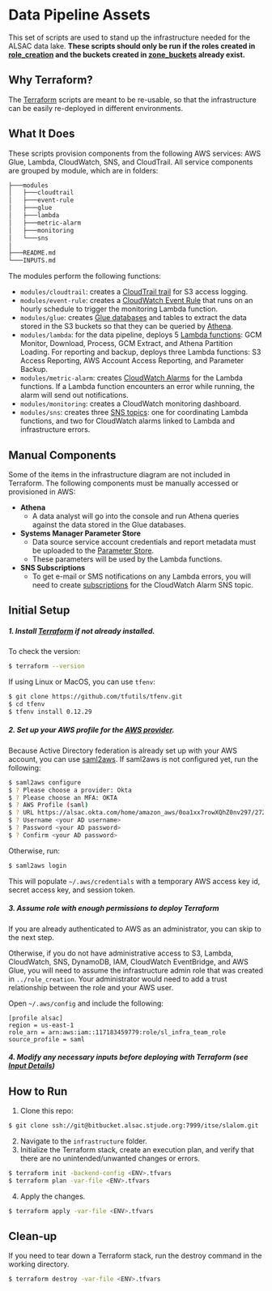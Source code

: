 # Data Pipeline Assets

This set of scripts are used to stand up the infrastructure needed for the ALSAC data lake. **These scripts should only be run if the roles created in [role_creation](../role_creation) and the buckets created in [zone_buckets](../zone_buckets) already exist.**

## Why Terraform?

The [Terraform](https://www.terraform.io/) scripts are meant to be re-usable, so that the infrastructure can be easily re-deployed in different environments.

## What It Does

These scripts provision components from the following AWS services: AWS Glue, Lambda, CloudWatch, SNS, and CloudTrail. All service components are grouped by module, which are in folders:

```bash
├───modules
│   ├───cloudtrail
│   ├───event-rule
│   ├───glue
│   ├───lambda
│   ├───metric-alarm
│   ├───monitoring
│   └───sns
│
├───README.md
└───INPUTS.md
```

The modules perform the following functions:

- `modules/cloudtrail`: creates a [CloudTrail trail](https://docs.aws.amazon.com/awscloudtrail/latest/userguide/cloudtrail-user-guide.html) for S3 access logging.
- `modules/event-rule`: creates a [CloudWatch Event Rule](https://docs.aws.amazon.com/AmazonCloudWatch/latest/events/ScheduledEvents.html) that runs on an hourly schedule to trigger the monitoring Lambda function.
- `modules/glue`: creates [Glue databases](https://docs.aws.amazon.com/glue/latest/dg/define-database.html) and tables to extract the data stored in the S3 buckets so that they can be queried by [Athena](https://aws.amazon.com/athena/).
- `modules/lambda`: for the data pipeline, deploys 5 [Lambda functions](https://docs.aws.amazon.com/lambda/latest/dg/welcome.html): GCM Monitor, Download, Process, GCM Extract, and Athena Partition Loading. For reporting and backup, deploys three Lambda functions: S3 Access Reporting, AWS Account Access Reporting, and Parameter Backup.
- `modules/metric-alarm`: creates [CloudWatch Alarms](https://docs.aws.amazon.com/AmazonCloudWatch/latest/monitoring/AlarmThatSendsEmail.html) for the Lambda functions. If a Lambda function encounters an error while running, the alarm will send out notifications.
- `modules/monitoring`: creates a CloudWatch monitoring dashboard.
- `modules/sns`: creates three [SNS topics](https://docs.aws.amazon.com/sns/latest/dg/sns-tutorial-create-topic.html): one for coordinating Lambda functions, and two for CloudWatch alarms linked to Lambda and infrastructure errors.

## Manual Components

Some of the items in the infrastructure diagram are not included in Terraform. The following components must be manually accessed or provisioned in AWS:

- **Athena**
  - A data analyst will go into the console and run Athena queries against the data stored in the Glue databases.
- **Systems Manager Parameter Store**
  - Data source service account credentials and report metadata must be uploaded to the [Parameter Store](https://docs.aws.amazon.com/systems-manager/latest/userguide/systems-manager-parameter-store.html).
  - These parameters will be used by the Lambda functions.
- **SNS Subscriptions**
  - To get e-mail or SMS notifications on any Lambda errors, you will need to create [subscriptions](https://docs.aws.amazon.com/sns/latest/dg/sns-tutorial-create-subscribe-endpoint-to-topic.html) for the CloudWatch Alarm SNS topic.

## Initial Setup

##### 1. Install [Terraform](https://www.terraform.io/downloads.html) if not already installed.

To check the version:

```bash
$ terraform --version
```

If using Linux or MacOS, you can use `tfenv`:

```bash
$ git clone https://github.com/tfutils/tfenv.git
$ cd tfenv
$ tfenv install 0.12.29
```

##### 2. Set up your AWS profile for the [AWS provider](https://www.terraform.io/docs/providers/aws/index.html).

Because Active Directory federation is already set up with your AWS account, you can use [saml2aws](https://github.com/Versent/saml2aws#install). If saml2aws is not configured yet, run the following:

```bash
$ saml2aws configure
$ ? Please choose a provider: Okta
$ ? Please choose an MFA: OKTA
$ ? AWS Profile (saml)
$ ? URL https://alsac.okta.com/home/amazon_aws/0oa1xx7rowXQhZ0nv297/272
$ ? Username <your AD username>
$ ? Password <your AD password>
$ ? Confirm <your AD password>
```

Otherwise, run:

```bash
$ saml2aws login
```

This will populate `~/.aws/credentials` with a temporary AWS access key id, secret access key, and session token.

##### 3. Assume role with enough permissions to deploy Terraform

If you are already authenticated to AWS as an administrator, you can skip to the next step.

Otherwise, if you do not have administrative access to S3, Lambda, CloudWatch, SNS, DynamoDB, IAM, CloudWatch EventBridge, and AWS Glue, you will need to assume the infrastructure admin role that was created in `../role_creation`. Your administrator would need to add a trust relationship between the role and your AWS user.

Open `~/.aws/config` and include the following:

```
[profile alsac]
region = us-east-1
role_arn = arn:aws:iam::117183459779:role/sl_infra_team_role
source_profile = saml
```

##### 4. Modify any necessary inputs before deploying with Terraform (see [Input Details](INPUTS.md))

## How to Run

1. Clone this repo:

```bash
$ git clone ssh://git@bitbucket.alsac.stjude.org:7999/itse/slalom.git
```

2. Navigate to the `infrastructure` folder.
3. Initialize the Terraform stack, create an execution plan, and verify that there are no unintended/unwanted changes or errors.

```bash
$ terraform init -backend-config <ENV>.tfvars
$ terraform plan -var-file <ENV>.tfvars
```

4. Apply the changes.

```bash
$ terraform apply -var-file <ENV>.tfvars
```

## Clean-up

If you need to tear down a Terraform stack, run the destroy command in the working directory.

```bash
$ terraform destroy -var-file <ENV>.tfvars
```
